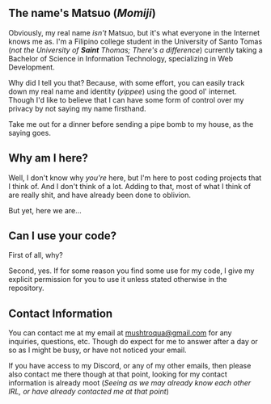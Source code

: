 ## The name's Matsuo (*Momiji*)
Obviously, my real name *isn't* Matsuo, but it's what everyone in the Internet knows me as. I'm a Filipino college student in the University of Santo Tomas (*not the University of **Saint** Thomas; There's a difference*) currently taking a Bachelor of Science in Information Technology, specializing in Web Development. 

Why did I tell you that? Because, with some effort, you can easily track down my real name and identity (*yippee*) using the good ol' internet. Though I'd like to believe that I can have some form of control over my privacy by not saying my name firsthand.

Take me out for a dinner before sending a pipe bomb to my house, as the saying goes.
## Why am I here?
Well, I don't know why *you're* here, but I'm here to post coding projects that I think of. And I don't think of a lot. Adding to that, most of what I think of are really shit, and have already been done to oblivion. 

But yet, here we are...
## Can I use your code?
First of all, why?

Second, yes. If for some reason you find some use for my code, I give my explicit permission for you to use it unless stated otherwise in the repository. 
## Contact Information
You can contact me at my email at mushtroqua@gmail.com for any inquiries, questions, etc. Though do expect for me to answer after a day or so as I might be busy, or have not noticed your email.

If you have access to my Discord, or any of my other emails, then please also contact me there though at that point, looking for my contact information is already moot (*Seeing as we may already know each other IRL, or have already contacted me at that point*)

